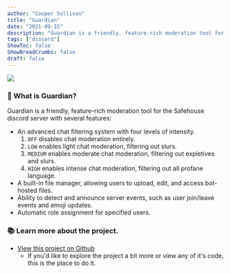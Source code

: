 ```yaml
---
author: "Cooper Sullivan"
title: "Guardian"
date: "2021-09-15"
description: "Guardian is a friendly, feature-rich moderation tool for the Safehouse discord server."
tags: ["discord"]
ShowToc: false
ShowBreadCrumbs: false
draft: false
---
```


![](https://i.imgur.com/FcS2uy3.png)

### 📖 What is Guardian?
Guardian is a friendly, feature-rich moderation tool for the Safehouse discord server with several features:
- An advanced chat filtering system with four levels of intensity.
	1. ``OFF`` disables chat moderation entirely.
	2. ``LOW`` enables light chat moderation, filtering out slurs.
	3. ``MEDIUM`` enables moderate chat moderation, filtering out expletives and slurs.
	4. ``HIGH`` enables intense chat moderation, filtering out all profane language.
- A built-in file manager, allowing users to upload, edit, and access bot-hosted files.
- Ability to detect and announce server events, such as user join/leave events and emoji updates.
- Automatic role assignment for specified users.

### 📚 Learn more about the project.
* [View this project on Github](https://github.com/coopersully/guardian)
	* If you'd like to explore the project a bit more or view any of it's code, this is the place to do it.
